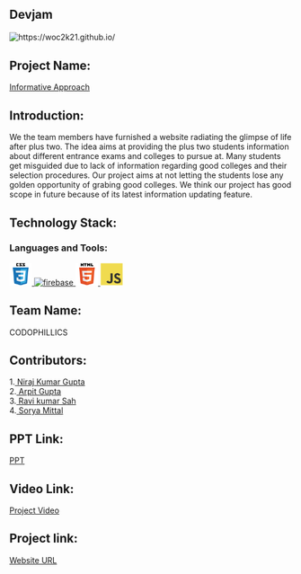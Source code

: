 ## Devjam 
<p align="left"><img align="center" src="https://cdn.jsdelivr.net/npm/simple-icons@3.0.1/icons/dev-dot-to.svg" alt="https://woc2k21.github.io/" height="30" width="40" /></a>


## Project Name: 
 [Informative Approach](https://arpitgupta1014.github.io/Informative-approach/)


## Introduction:
We the team members have furnished a website radiating the glimpse 
of life after plus two. The idea aims at providing the plus two students 
information about different entrance exams and colleges to pursue at. Many 
students get misguided due to lack of information regarding good colleges and 
their selection procedures. Our project aims at not letting the students lose any 
golden opportunity of grabing good colleges.
 We think our project has good scope in future because of its latest 
information updating feature.



## Technology Stack:
<h3 align="left">Languages and Tools:</h3>
<p align="left"> <a href="https://www.w3schools.com/css/" target="_blank"> <img src="https://raw.githubusercontent.com/devicons/devicon/master/icons/css3/css3-original-wordmark.svg" alt="css3" width="40" height="40"/> </a> <a href="https://firebase.google.com/" target="_blank"> <img src="https://www.vectorlogo.zone/logos/firebase/firebase-icon.svg" alt="firebase" width="40" height="40"/> </a> <a href="https://www.w3.org/html/" target="_blank"> <img src="https://raw.githubusercontent.com/devicons/devicon/master/icons/html5/html5-original-wordmark.svg" alt="html5" width="40" height="40"/> </a> <a href="https://developer.mozilla.org/en-US/docs/Web/JavaScript" target="_blank"> <img src="https://raw.githubusercontent.com/devicons/devicon/master/icons/javascript/javascript-original.svg" alt="javascript" width="40" height="40"/> </a> </p>


## Team Name:
  CODOPHILLICS


## Contributors:

1.[ Niraj Kumar Gupta](https://github.com/Niraj-Gupta26/)\
2.[ Arpit Gupta](https://github.com/Arpitgupta1014)\
3.[ Ravi kumar Sah](https://github.com/ravi92647)\
4.[ Sorya Mittal](https://github.com/Shorya269)

## PPT Link:
[PPT](https://drive.google.com/file/d/1c7dff8OXVvcoZnT1pm2WrVJKX1V8Zgu5/view?usp=sharing)
## Video Link:
[Project Video](https://drive.google.com/file/d/1ZjNFThDTYhFmYTbl_wDUQrtPKZT1IjKZ/view?usp=sharing)

## Project link:
[Website URL](https://arpitgupta1014.github.io/Informative-approach/)
